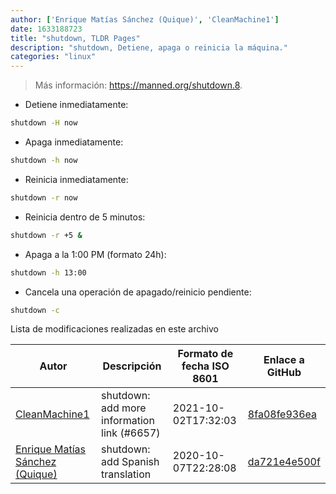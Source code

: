 ```yaml
---
author: ['Enrique Matías Sánchez (Quique)', 'CleanMachine1']
date: 1633188723
title: "shutdown, TLDR Pages"
description: "shutdown, Detiene, apaga o reinicia la máquina."
categories: "linux"
---
```

> Más información: <https://manned.org/shutdown.8>.

- Detiene inmediatamente:

```bash
shutdown -H now
```

- Apaga inmediatamente:

```bash
shutdown -h now
```

- Reinicia inmediatamente:

```bash
shutdown -r now
```

- Reinicia dentro de 5 minutos:

```bash
shutdown -r +5 &
```

- Apaga a la 1:00 PM (formato 24h):

```bash
shutdown -h 13:00
```

- Cancela una operación de apagado/reinicio pendiente:

```bash
shutdown -c
```
Lista de modificaciones realizadas en este archivo


Autor | Descripción | Formato de fecha ISO 8601 | Enlace a GitHub
------|-----|-----|-----
[CleanMachine1](mailto:78213164+CleanMachine1@users.noreply.github.com) | shutdown: add more information link (#6657) | 2021-10-02T17:32:03 | [8fa08fe936ea](https://github.com/tldr-pages/tldr/commit/8fa08fe936eacb9229a1b63ad4f8a346a86723e7)
[Enrique Matías Sánchez (Quique)](mailto:cronopios@gmail.com) | shutdown: add Spanish translation | 2020-10-07T22:28:08 | [da721e4e500f](https://github.com/tldr-pages/tldr/commit/da721e4e500f57988c23f6c3b6a2078a4b18e659)

